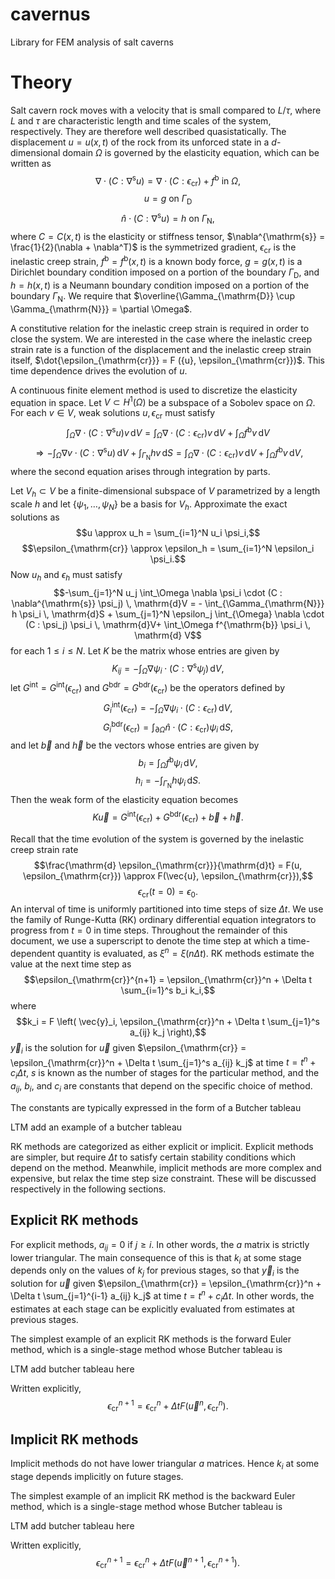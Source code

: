# cavernus
Library for FEM analysis of salt caverns

# Theory
Salt cavern rock moves with a velocity that is small compared to
$L/\tau$, where $L$ and $\tau$ are characteristic length and time scales
of the system, respectively.
They are therefore well described quasistatically.
The displacement ${u} = {u}({x}, t)$ of the rock from
its unforced state in a $d$-dimensional
domain $\Omega$ is governed by the elasticity equation,
which can be written as
$$\nabla \cdot (C : \nabla^{\mathrm{s}} {u}) = \nabla \cdot (C : \epsilon_{\mathrm{cr}}) + f^{\mathrm{b}} \text{ in } \Omega,$$
$${u} = {g} \text{ on } \Gamma_{\mathrm{D}}$$
$$\hat{n} \cdot (C : \nabla^{\mathrm{s}} {u}) = {h} \text{ on } \Gamma_{\mathrm{N}},$$
where $C = C({x}, t)$ is the elasticity or stiffness tensor,
$\nabla^{\mathrm{s}} = \frac{1}{2}(\nabla + \nabla^T)$ is the symmetrized gradient,
$\epsilon_{\mathrm{cr}}$ is the inelastic creep strain,
$f^{\mathrm{b}} = f^{\mathrm{b}}({x}, t)$ is a known body force,
${g} = {g}({x}, t)$ is a Dirichlet boundary condition
imposed on a portion of the boundary $\Gamma_{\mathrm{D}}$,
and
${h} = {h}({x}, t)$ is a Neumann boundary condition imposed
on a portion of the boundary $\Gamma_{\mathrm{N}}$.
We require that $\overline{\Gamma_{\mathrm{D}} \cup \Gamma_{\mathrm{N}}} = \partial \Omega$.

A constitutive relation for the inelastic creep strain is required
in order to close the system.
We are interested in the case where the inelastic creep
strain rate is a function of the displacement
and the inelastic creep strain itself,
$\dot{\epsilon_{\mathrm{cr}}} = F ({u}, \epsilon_{\mathrm{cr}})$.
This time dependence drives the evolution of ${u}$.

A continuous finite element method is used to discretize the elasticity equation
in space.
Let $V \subset H^1(\Omega)$ be a subspace of a Sobolev space on $\Omega$.
For each $v \in V$, weak solutions $u, \epsilon_{\mathrm{cr}}$ must satisfy
$$\int_\Omega \nabla \cdot (C : \nabla^{\mathrm{s}}u) v \, \mathrm{d}V = \int_{\Omega} \nabla \cdot (C : \epsilon_{\mathrm{cr}}) v \, \mathrm{d}V + \int_{\Omega} f^{\mathrm{b}} v \, \mathrm{d} V$$
$$\Rightarrow - \int_{\Omega} \nabla v \cdot (C : \nabla^{\mathrm{s}} u) \, \mathrm{d}V + \int_{\Gamma_{\mathrm{N}}} h v \, \mathrm{d} S = \int_{\Omega} \nabla \cdot (C : \epsilon_{\mathrm{cr}}) v \, \mathrm{d}V + \int_{\Omega} f^{\mathrm{b}} v \, \mathrm{d}V,$$
where the second equation arises through integration by parts.

Let $V_h \subset V$ be a finite-dimensional subspace of $V$
parametrized by a length scale $h$
and let $\{ \psi_1, \ldots, \psi_N\}$ be a basis for $V_h$.
Approximate the exact solutions as
$$u \approx u_h = \sum_{i=1}^N u_i \psi_i,$$
$$\epsilon_{\mathrm{cr}} \approx \epsilon_h = \sum_{i=1}^N \epsilon_i \psi_i.$$
Now $u_h$ and $\epsilon_h$ must satisfy
$$-\sum_{j=1}^N u_j \int_\Omega \nabla \psi_i \cdot (C : \nabla^{\mathrm{s}} \psi_j) \, \mathrm{d}V = - \int_{\Gamma_{\mathrm{N}}} h \psi_i \, \mathrm{d}S + \sum_{j=1}^N \epsilon_j \int_{\Omega} \nabla \cdot (C : \psi_j) \psi_i \, \mathrm{d}V+ \int_\Omega f^{\mathrm{b}} \psi_i \, \mathrm{d} V$$
for each $1 \leq i \leq N$.
Let $K$ be the matrix whose entries are given by
$$K_{ij} = - \int_\Omega \nabla \psi_i \cdot (C : \nabla^{\mathrm{s}} \psi_j) \, \mathrm{d}V,$$
let $G^{\mathrm{int}} = G^{\mathrm{int}}(\epsilon_{\mathrm{cr}})$
and $G^{\mathrm{bdr}} = G^{\mathrm{bdr}}(\epsilon_{\mathrm{cr}})$
be the operators defined by
$$G_i^{\mathrm{int}}(\epsilon_{\mathrm{cr}}) = - \int_\Omega \nabla \psi_i \cdot (C : \epsilon_{\mathrm{cr}}) \, \mathrm{d}V,$$
$$G_i^{\mathrm{bdr}}(\epsilon_{\mathrm{cr}}) = \int_{\partial \Omega} \hat{n} \cdot (C : \epsilon_{\mathrm{cr}}) \psi_i \, \mathrm{d}S,$$
and let $\vec{b}$ and $\vec{h}$ be the vectors whose entries are given by
$$b_i = \int_\Omega f^{\mathrm{b}} \psi_i \, \mathrm{d}V,$$
$$h_i = - \int_{\Gamma_{\mathrm{N}}} h \psi_i \, \mathrm{d}S.$$
Then the weak form of the elasticity equation becomes
$$K \vec{u} = G^{\mathrm{int}} (\epsilon_{\mathrm{cr}}) + G^{\mathrm{bdr}}(\epsilon_{\mathrm{cr}}) + \vec{b} + \vec{h}.$$

Recall that the time evolution of the system is governed by
the inelastic creep strain rate
$$\frac{\mathrm{d} \epsilon_{\mathrm{cr}}}{\mathrm{d}t} = F(u, \epsilon_{\mathrm{cr}}) \approx F(\vec{u}, \epsilon_{\mathrm{cr}}),$$
$$\epsilon_{\mathrm{cr}}(t=0) = \epsilon_0.$$
An interval of time is uniformly partitioned into time steps of size $\Delta t$.
We use the family of Runge-Kutta (RK) ordinary differential equation integrators
to progress from $t=0$ in time steps.
Throughout the remainder of this document,
we use a superscript to denote the time step at which a time-dependent
quantity is evaluated,
as $\xi^n = \xi(n \Delta t)$.
RK methods estimate the value at the next time step as
$$\epsilon_{\mathrm{cr}}^{n+1} = \epsilon_{\mathrm{cr}}^n + \Delta t \sum_{i=1}^s b_i k_i,$$
where
$$k_i = F \left( \vec{y}_i, \epsilon_{\mathrm{cr}}^n + \Delta t \sum_{j=1}^s a_{ij} k_j \right),$$
$\vec{y}_i$ is the solution for $\vec{u}$ given
$\epsilon_{\mathrm{cr}} = \epsilon_{\mathrm{cr}}^n + \Delta t \sum_{j=1}^s a_{ij} k_j$ at time $t = t^n + c_i \Delta t$,
$s$ is known as the number of stages for the particular method,
and the $a_{ij}$, $b_i$, and $c_i$ are constants that depend on the
specific choice of method.

The constants are typically expressed in the form of a Butcher tableau

LTM add an example of a butcher tableau

RK methods are categorized as either explicit or implicit.
Explicit methods are simpler, but require $\Delta t$ to satisfy
certain stability conditions which depend on the method.
Meanwhile, implicit methods are more complex and expensive,
but relax the time step size constraint.
These will be discussed respectively in the following sections.

## Explicit RK methods
For explicit methods, $a_{ij} = 0$ if $j \geq i$.
In other words, the $a$ matrix is strictly lower triangular.
The main consequence of this is that
$k_i$ at some stage depends only on the values of $k_j$ for previous stages,
so that $\vec{y}_i$ is the solution for $\vec{u}$ given
$\epsilon_{\mathrm{cr}} = \epsilon_{\mathrm{cr}}^n + \Delta t \sum_{j=1}^{i-1} a_{ij} k_j$ at time $t=t^n + c_i \Delta t$.
In other words, the estimates at each stage can be explicitly evaluated
from estimates at previous stages.

The simplest example of an explicit RK methods is the forward Euler method,
which is a single-stage method whose Butcher tableau is

LTM add butcher tableau here

Written explicitly,
$$\epsilon_{\mathrm{cr}}^{n+1} = \epsilon_{\mathrm{cr}}^n + \Delta t F(\vec{u}^n, \epsilon_{\mathrm{cr}}^n).$$

## Implicit RK methods
Implicit methods do not have lower triangular $a$ matrices.
Hence $k_i$ at some stage depends implicitly on future stages.

The simplest example of an implicit RK method is the backward Euler method,
which is a single-stage method whose Butcher tableau is

LTM add butcher tableau here

Written explicitly,
$$\epsilon_{\mathrm{cr}}^{n+1} = \epsilon_{\mathrm{cr}}^n + \Delta t F(\vec{u}^{n+1}, \epsilon_{\mathrm{cr}}^{n+1}).$$
